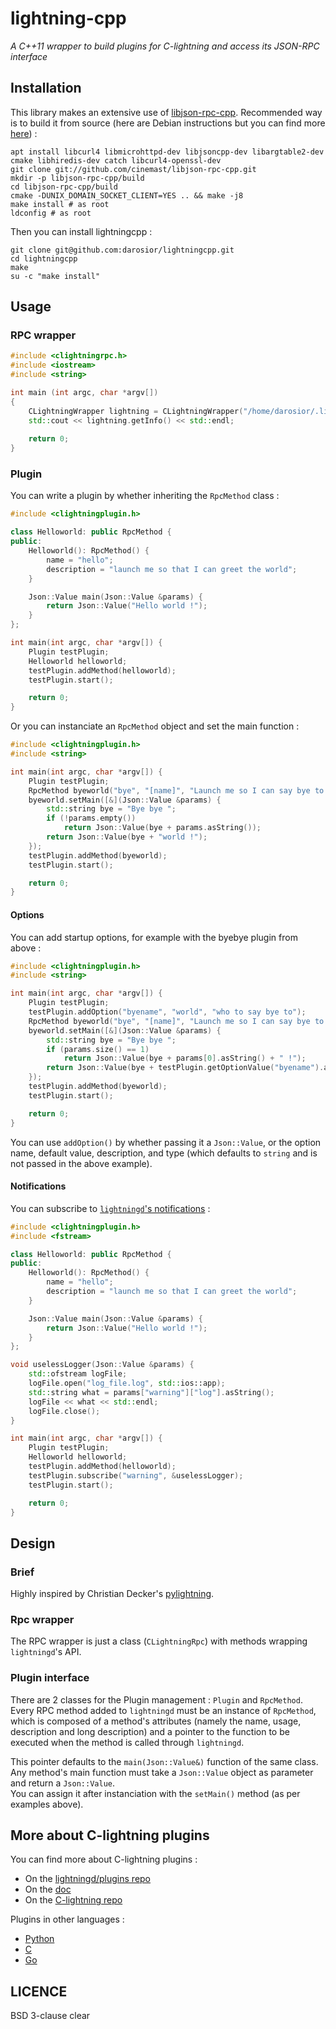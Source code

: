 # lightning-cpp
*A C++11 wrapper to build plugins for C-lightning and access its JSON-RPC interface*  
  
## Installation
This library makes an extensive use of [libjson-rpc-cpp](https://github.com/cinemast/libjson-rpc-cpp). Recommended way is to build it from source (here are Debian instructions but you can find more [here](https://github.com/cinemast/libjson-rpc-cpp)) :  
```shell
apt install libcurl4 libmicrohttpd-dev libjsoncpp-dev libargtable2-dev cmake libhiredis-dev catch libcurl4-openssl-dev
git clone git://github.com/cinemast/libjson-rpc-cpp.git
mkdir -p libjson-rpc-cpp/build
cd libjson-rpc-cpp/build
cmake -DUNIX_DOMAIN_SOCKET_CLIENT=YES .. && make -j8
make install # as root
ldconfig # as root
```  
Then you can install lightningcpp :
```shell
git clone git@github.com:darosior/lightningcpp.git
cd lightningcpp
make
su -c "make install"
```  
  
## Usage
  
### RPC wrapper
```cpp
#include <clightningrpc.h>
#include <iostream>
#include <string>

int main (int argc, char *argv[])
{
    CLightningWrapper lightning = CLightningWrapper("/home/darosior/.lightning/lightning-rpc");
    std::cout << lightning.getInfo() << std::endl;
    
    return 0;
}
```  
  
### Plugin

You can write a plugin by whether inheriting the `RpcMethod` class :
```cpp
#include <clightningplugin.h>

class Helloworld: public RpcMethod {
public:
    Helloworld(): RpcMethod() {
        name = "hello";
        description = "launch me so that I can greet the world";
    }

    Json::Value main(Json::Value &params) {
        return Json::Value("Hello world !");
    }
};

int main(int argc, char *argv[]) {
    Plugin testPlugin;
    Helloworld helloworld;
    testPlugin.addMethod(helloworld);
    testPlugin.start();

    return 0;
}
```
  
Or you can instanciate an `RpcMethod` object and set the main function :
```cpp
#include <clightningplugin.h>
#include <string>

int main(int argc, char *argv[]) {
    Plugin testPlugin;
    RpcMethod byeworld("bye", "[name]", "Launch me so I can say bye to someone", "I am a long description");
    byeworld.setMain([&](Json::Value &params) {
        std::string bye = "Bye bye ";
        if (!params.empty())
            return Json::Value(bye + params.asString());
        return Json::Value(bye + "world !");
    });
    testPlugin.addMethod(byeworld);
    testPlugin.start();

    return 0;
}
```
   
#### Options 

You can add startup options, for example with the byebye plugin from above :  
```cpp
#include <clightningplugin.h>
#include <string>

int main(int argc, char *argv[]) {
    Plugin testPlugin;
    testPlugin.addOption("byename", "world", "who to say bye to");
    RpcMethod byeworld("bye", "[name]", "Launch me so I can say bye to someone", "A LONG DESC");
    byeworld.setMain([&](Json::Value &params) {
        std::string bye = "Bye bye ";
        if (params.size() == 1)
            return Json::Value(bye + params[0].asString() + " !");
        return Json::Value(bye + testPlugin.getOptionValue("byename").asString() + " !");
    });
    testPlugin.addMethod(byeworld);
    testPlugin.start();

    return 0;
}
```
You can use `addOption()` by whether passing it a `Json::Value`, or the option
name, default value, description, and type (which defaults to `string` and is
not passed in the above example).  
  
#### Notifications

You can subscribe to [`lightningd`'s notifications](https://lightning.readthedocs.io/PLUGINS.html#event-notifications) :  
```cpp
#include <clightningplugin.h>
#include <fstream>

class Helloworld: public RpcMethod {
public:
    Helloworld(): RpcMethod() {
        name = "hello";
        description = "launch me so that I can greet the world";
    }

    Json::Value main(Json::Value &params) {
        return Json::Value("Hello world !");
    }
};

void uselessLogger(Json::Value &params) {
    std::ofstream logFile;
    logFile.open("log_file.log", std::ios::app);
    std::string what = params["warning"]["log"].asString();
    logFile << what << std::endl;
    logFile.close();
}

int main(int argc, char *argv[]) {
    Plugin testPlugin;
    Helloworld helloworld;
    testPlugin.addMethod(helloworld);
    testPlugin.subscribe("warning", &uselessLogger);
    testPlugin.start();

    return 0;
}
```
  
## Design
  
### Brief

  Highly inspired by Christian Decker's [pylightning](https://github.com/ElementsProject/lightning/tree/master/contrib/pylightning).  

### Rpc wrapper
  
The RPC wrapper is just a class (`CLightningRpc`) with methods wrapping `lightningd`'s API.  
  
### Plugin interface

There are 2 classes for the Plugin management : `Plugin` and `RpcMethod`. Every RPC method added to `lightningd` must be an instance of
`RpcMethod`, which is composed of a method's attributes (namely the name, usage, description and long description) and a pointer to the
function to be executed when the method is called through `lightningd`.   

This pointer defaults to the `main(Json::Value&)` function of the same class.  
Any method's main function must take a `Json::Value` object as parameter and return a `Json::Value`.  
You can assign it after instanciation with the `setMain()` method (as per examples above).  
  
## More about C-lightning plugins

You can find more about C-lightning plugins :  
- On the [lightningd/plugins repo](https://github.com/lightningd/plugins)
- On the [doc](https://lightning.readthedocs.io/PLUGINS.html)
- On the [C-lightning repo](https://github.com/ElementsProject/lightning)
  
Plugins in other languages :
- [Python](https://github.com/ElementsProject/lightning/blob/master/contrib/pylightning)
- [C](https://github.com/ElementsProject/lightning/blob/master/plugins/libplugin.h)
- [Go](https://github.com/niftynei/glightning)
  
## LICENCE

BSD 3-clause clear
